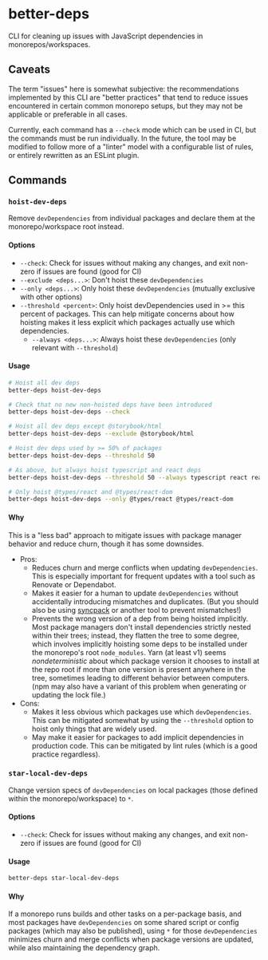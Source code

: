 # better-deps

CLI for cleaning up issues with JavaScript dependencies in monorepos/workspaces.

## Caveats

The term "issues" here is somewhat subjective: the recommendations implemented by this CLI are "better practices" that tend to reduce issues encountered in certain common monorepo setups, but they may not be applicable or preferable in all cases.

Currently, each command has a `--check` mode which can be used in CI, but the commands must be run individually. In the future, the tool may be modified to follow more of a "linter" model with a configurable list of rules, or entirely rewritten as an ESLint plugin.

## Commands

### `hoist-dev-deps`

Remove `devDependencies` from individual packages and declare them at the monorepo/workspace root instead.

#### Options

- `--check`: Check for issues without making any changes, and exit non-zero if issues are found (good for CI)
- `--exclude <deps...>`: Don't hoist these `devDependencies`
- `--only <deps...>`: Only hoist these `devDependencies` (mutually exclusive with other options)
- `--threshold <percent>`: Only hoist devDependencies used in \>= this percent of packages. This can help mitigate concerns about how hoisting makes it less explicit which packages actually use which dependencies.
  - `--always <deps...>`: Always hoist these `devDependencies` (only relevant with `--threshold`)

#### Usage

```bash
# Hoist all dev deps
better-deps hoist-dev-deps

# Check that no new non-hoisted deps have been introduced
better-deps hoist-dev-deps --check

# Hoist all dev deps except @storybook/html
better-deps hoist-dev-deps --exclude @storybook/html

# Hoist dev deps used by >= 50% of packages
better-deps hoist-dev-deps --threshold 50

# As above, but always hoist typescript and react deps
better-deps hoist-dev-deps --threshold 50 --always typescript react react-dom @types/react @types/react-dom

# Only hoist @types/react and @types/react-dom
better-deps hoist-dev-deps --only @types/react @types/react-dom
```

#### Why

This is a "less bad" approach to mitigate issues with package manager behavior and reduce churn, though it has some downsides.

- Pros:
  - Reduces churn and merge conflicts when updating `devDependencies`. This is especially important for frequent updates with a tool such as Renovate or Dependabot.
  - Makes it easier for a human to update `devDependencies` without accidentally introducing mismatches and duplicates. (But you should also be using [syncpack](https://www.npmjs.com/package/syncpack) or another tool to prevent mismatches!)
  - Prevents the wrong version of a dep from being hoisted implicitly. Most package managers don't install dependencies strictly nested within their trees; instead, they flatten the tree to some degree, which involves implicitly hoisting some deps to be installed under the monorepo's root `node_modules`. Yarn (at least v1) seems _nondeterministic_ about which package version it chooses to install at the repo root if more than one version is present anywhere in the tree, sometimes leading to different behavior between computers. (npm may also have a variant of this problem when generating or updating the lock file.)
- Cons:
  - Makes it less obvious which packages use which `devDependencies`. This can be mitigated somewhat by using the `--threshold` option to hoist only things that are widely used.
  - May make it easier for packages to add implicit dependencies in production code. This can be mitigated by lint rules (which is a good practice regardless).

### `star-local-dev-deps`

Change version specs of `devDependencies` on local packages (those defined within the monorepo/workspace) to `*`.

#### Options

- `--check`: Check for issues without making any changes, and exit non-zero if issues are found (good for CI)

#### Usage

```bash
better-deps star-local-dev-deps
```

#### Why

If a monorepo runs builds and other tasks on a per-package basis, and most packages have `devDependencies` on some shared script or config packages (which may also be published), using `*` for those `devDependencies` minimizes churn and merge conflicts when package versions are updated, while also maintaining the dependency graph.
